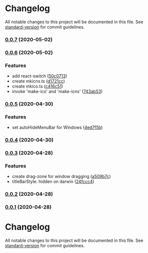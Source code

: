 # Changelog

All notable changes to this project will be documented in this file. See [standard-version](https://github.com/conventional-changelog/standard-version) for commit guidelines.

### [0.0.7](https://github.com/sprout2000/gen-icns/compare/v0.0.6...v0.0.7) (2020-05-02)

### [0.0.6](https://github.com/sprout2000/gen-icns/compare/v0.0.5...v0.0.6) (2020-05-02)


### Features

* add react-switch ([50c0713](https://github.com/sprout2000/gen-icns/commit/50c071330b116510948bcd0ee383f61a27f73e69))
* create mkicns.ts ([d1721cc](https://github.com/sprout2000/gen-icns/commit/d1721cc5c69146eb97ccae75017c49dffc430e4e))
* create mkico.ts ([c416c51](https://github.com/sprout2000/gen-icns/commit/c416c51ed2a00f85141edaf170a1b3fee1740f82))
* invoke 'make-ico' and 'make-icns' ([743ab53](https://github.com/sprout2000/gen-icns/commit/743ab53179ae1dde380f1ecd8e5221cdf8592ebd))

### [0.0.5](https://github.com/sprout2000/gen-icns/compare/v0.0.4...v0.0.5) (2020-04-30)


### Features

* set autoHideMenuBar for Windows ([4ed7f5b](https://github.com/sprout2000/gen-icns/commit/4ed7f5b69970b7edfead713a969ba8eb397a62ef))

### [0.0.4](https://github.com/sprout2000/gen-icns/compare/v0.0.3...v0.0.4) (2020-04-30)

### [0.0.3](https://github.com/sprout2000/gen-icns/compare/v0.0.2...v0.0.3) (2020-04-28)


### Features

* create drag-zone for window dragging ([a509b7c](https://github.com/sprout2000/gen-icns/commit/a509b7c512249daa6d1f14d58e2a59786394090b))
* titleBarStyle: hidden on darwin ([24fccc4](https://github.com/sprout2000/gen-icns/commit/24fccc4bf1b3a1da0b1ef39140338a8a66d771e6))

### [0.0.2](https://github.com/sprout2000/gen-icns/compare/v0.0.1...v0.0.2) (2020-04-28)

### [0.0.1](https://github.com/sprout2000/gen-icns/compare/v0.0.0...v0.0.1) (2020-04-28)

# Changelog

All notable changes to this project will be documented in this file. See [standard-version](https://github.com/conventional-changelog/standard-version) for commit guidelines.
